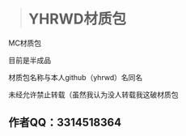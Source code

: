 
># YHRWD材质包

MC材质包

目前是半成品

材质包名称与本人github（yhrwd）名同名

未经允许禁止转载（虽然我认为没人转载我这破材质包

## 作者QQ：3314518364

